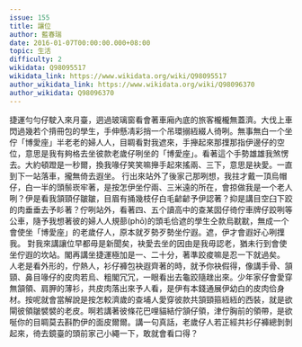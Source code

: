 ```yaml
---
issue: 155
title: 讓位
author: 藍春瑞
date: 2016-01-07T00:00:00.000+08:00
topic: 生活
difficulty: 2
wikidata: Q98095517
wikidata_link: https://www.wikidata.org/wiki/Q98095517
author_wikidata_link: https://www.wikidata.org/wiki/Q98096370
author_wikidata: Q98096370
---
```

捷運勻勻仔駛入來月臺，迵過玻璃窗看會著車廂內底的旅客櫳櫳無蓋濟。大伐上車閃過幾若个揹冊包的學生，手伸懸凊彩捎一个吊環搦絚綴人徛咧。無事無白一个坐佇「博愛座」半老老的婦人人，目睭看對我遮來，手攑起來那擛那指伊邊仔的空位，意思是我有夠格去坐彼款老歲仔咧坐的「博愛座」。看著這个手勢雄雄我煞愣去。大約頓蹬是一秒爾，換我喙仔笑笑嘛攑手起來搖兩、三下，意思是袂愛。一直到下一站落車，攏無倚去遐坐。
行出來站外了後家己那咧想，我拄才戴一頂烏帽仔，白一半的頭鬃崁牢著，是按怎伊坐佇兩、三米遠的所在，會掠做我是一个老人咧？伊是看我頷頸仔皺皺，目眉有捅幾枝仔白毛齴齴予伊認著？抑是講目空臼下跤的肉垂垂去予䀐著？佇咧站外，看著四、五个讀高中的查某囡仔徛佇車牌仔跤咧等公車，隨予我想著彼的婦人人規蔀(phō)的頭毛佮遮的學生仝款烏㽎㽎，無成一个會使坐「博愛座」的老歲仔人，原本就歹勢歹勢坐佇遐。遮，伊才會遐好心咧擛我。
對我來講讓位早都毋是新聞矣，袂愛去坐的因由是我毋認老，猶未行到會使坐佇遐的坎站。閣再講坐捷運極加是一、二十分，著準跤痠嘛是忍一下就過矣。
人老是看外形的，佇熱人，衫仔褲包袂遐齊著的時，就予你袂假得，像講手骨、頷頸、鼻目喙仔的皮肉若烏、粗閣冗冗，一眼看出去龜跤隨趖出來。少年家仔會愛穿無頷領、肩胛的薄衫，共皮肉落出來予人看，是伊有本錢通展伊幼白的皮肉佮身材。按呢就會當解說是按怎較濟歲的查埔人愛穿彼款共頷頸箍絚絚的西裝，就是欲閘彼領皺襞襞的老皮。啊若講著彼條花巴哩貓結佇頷仔領，津佇胸前的領帶，是欲唌你的目睭莫去斟酌伊的面皮爾爾。講一句真話，老歲仔人若正經共衫仔褲總剝剝起來，徛去鏡臺的頭前家己小繩一下，敢就會看口得？
